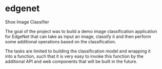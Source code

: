 # edgenet
Shoe Image Classifier

The goal of the project was to build a demo image classification application for EdgeNet that can take as input an image, classify it and then perform some additional operations based on the classification.

The tasks are limited to building the classification model and wrapping it into a function, such that it is very easy to invoke this function by the additional API and web components that will be built in the future.
